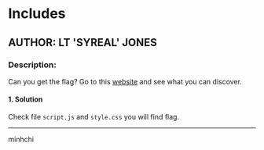 # Includes
## AUTHOR: LT 'SYREAL' JONES

### Description:
Can you get the flag? Go to this [website](http://saturn.picoctf.net:58519/) and see what you can discover.

#### 1. Solution
Check file ```script.js``` and ```style.css``` you will find flag.

---

minhchi